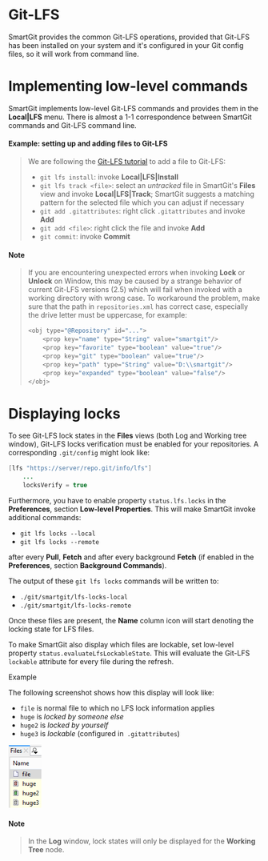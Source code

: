 # Git-LFS

SmartGit provides the common Git-LFS operations, provided that Git-LFS
has been installed on your system and it's configured in your Git config
files, so it will work from command line.

# Implementing low-level commands

SmartGit implements low-level Git-LFS commands and provides them in the
**Local\|LFS** menu. There is almost a 1-1 correspondence between
SmartGit commands and Git-LFS command line.


#### Example: setting up and adding files to Git-LFS

> We are following the [Git-LFS tutorial](https://github.com/git-lfs/git-lfs/wiki/Tutorial) to add a
> file to Git-LFS:
> 
> -   `git lfs install`: invoke **Local\|LFS\|Install**
> -   `git lfs track <file>`: select an *untracked* file in SmartGit's
>     **Files** view and invoke **Local\|LFS\|Track**; SmartGit suggests a
>     matching pattern for the selected file which you can adjust if
>     necessary
> -   `git add .gitattributes`: right click `.gitattributes` and invoke
>     **Add**
> -   `git add <file>`: right click the file and invoke **Add**
> -   `git commit`: invoke **Commit**

#### Note

> If you are encountering unexpected errors when invoking **Lock** or
> **Unlock** on Window, this may be caused by a strange behavior of
> current Git-LFS versions (2.5) which will fail when invoked with a
> working directory with wrong case. To workaround the problem, make sure
> that the path in `repositories.xml` has correct case, especially the
> drive letter must be uppercase, for example:
> 
> ``` java
> <obj type="@Repository" id="...">
>     <prop key="name" type="String" value="smartgit"/>
>     <prop key="favorite" type="boolean" value="true"/>
>     <prop key="git" type="boolean" value="true"/>
>     <prop key="path" type="String" value="D:\\smartgit"/>
>     <prop key="expanded" type="boolean" value="false"/>
> </obj>
> ```


# Displaying locks

To see Git-LFS lock states in the **Files** views (both Log and Working
tree window), Git-LFS locks verification must be enabled for your
repositories. A corresponding `.git/config` might look like:  
  



``` java
[lfs "https://server/repo.git/info/lfs"]
    ...
    locksVerify = true
```



Furthermore, you have to enable property `status.lfs.locks` in
the **Preferences**, section **Low-level Properties**. This will make
SmartGit invoke additional commands:

-   `git lfs locks --local`
-   `git lfs locks --remote`

after every **Pull**, **Fetch** and after every background **Fetch** (if enabled in the **Preferences**, section **Background Commands**).

The output of these `git lfs locks` commands will be written to:

-   `./git/smartgit/lfs-locks-local`
-   `./git/smartgit/lfs-locks-remote`

Once these files are present, the **Name** column icon will start
denoting the locking state for LFS files.

To make SmartGit also display which files are lockable, set low-level
property `status.evaluateLfsLockableState`. This will evaluate the
Git-LFS `lockable` attribute for every file during the refresh.


Example


The following screenshot shows how this display will look like:

-   `file` is normal file to which no LFS lock information applies
-   `huge` is *locked by someone else*
-   `huge2` is *locked by yourself*
-   `huge3` is *lockable* (configured in` .gitattributes`)

![](attachments/53215476/53215477.png)




#### Note
> In the **Log** window, lock states will only be displayed for the
> **Working Tree** node.



  

  

  

  


